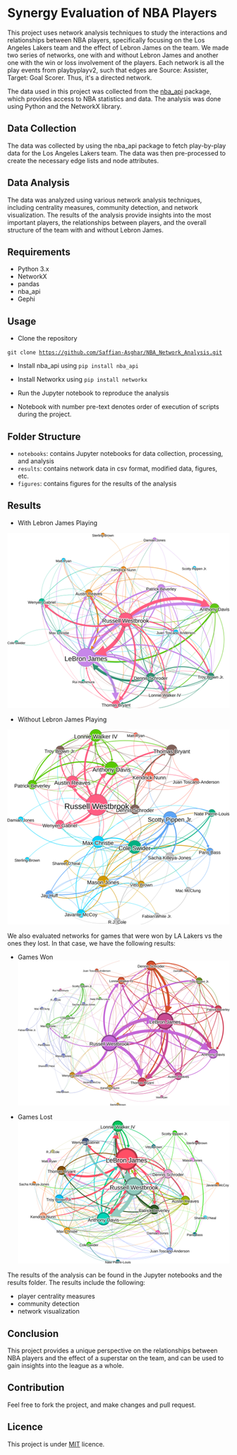# Synergy Evaluation of NBA Players
This project uses network analysis techniques to study the interactions and relationships between NBA players, specifically focusing on the Los Angeles Lakers team and the effect of Lebron James on the team. We made two series of networks, one with and without Lebron James and another one with the win or loss involvement of the players. Each network is all the play events from playbyplayv2, such that edges are Source: Assister, Target: Goal Scorer. Thus, it's a directed network.

The data used in this project was collected from the <a href="https://github.com/swar/nba_api">nba_api</a> package, which provides access to NBA statistics and data. The analysis was done using Python and the NetworkX library.

## Data Collection
The data was collected by using the nba_api package to fetch play-by-play data for the Los Angeles Lakers team. The data was then pre-processed to create the necessary edge lists and node attributes.

## Data Analysis
The data was analyzed using various network analysis techniques, including centrality measures, community detection, and network visualization. The results of the analysis provide insights into the most important players, the relationships between players, and the overall structure of the team with and without Lebron James.

## Requirements
- Python 3.x
- NetworkX
- pandas
- nba_api
- Gephi

## Usage
- Clone the repository

 <code>git clone https://github.com/Saffian-Asghar/NBA_Network_Analysis.git</code>

- Install nba_api using
<code>pip install nba_api</code>
- Install Networkx using
<code>pip install networkx</code>

- Run the Jupyter notebook to reproduce the analysis

- Notebook with number pre-text denotes order of execution of scripts during the project.

## Folder Structure
- `notebooks`: contains Jupyter notebooks for data collection, processing, and analysis
- `results`: contains network data in csv format, modified data, figures, etc.
- `figures`: contains figures for the results of the analysis
## Results
- With Lebron James Playing

![Alt text](Figures/04_Network%20Visualizations%20in%20Gephi/04_withLebron.svg)

- Without Lebron James Playing

![Alt text](Figures/04_Network%20Visualizations%20in%20Gephi/04_withoutLebron.svg)

We also evaluated networks for games that were won by LA Lakers vs the ones they lost. In that case, we have the following results:
- Games Won
![Alt text](Figures/04_Network%20Visualizations%20in%20Gephi/04_LakersWonScoringOpp.svg)

- Games Lost
![Alt text](Figures/04_Network%20Visualizations%20in%20Gephi/04_LakersLostScoringOpp.svg)

The results of the analysis can be found in the Jupyter notebooks and the results folder. The results include the following:

- player centrality measures
- community detection
- network visualization
## Conclusion
This project provides a unique perspective on the relationships between NBA players and the effect of a superstar on the team, and can be used to gain insights into the league as a whole.

## Contribution
Feel free to fork the project, and make changes and pull request.

## Licence
This project is under <a href="https://github.com/Saffian-Asghar/NBA_Network_Analysis/blob/main/LICENSE" target="_new">MIT</a> licence.
